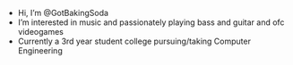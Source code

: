 - Hi, I’m @GotBakingSoda
- I’m interested in music and passionately playing bass and guitar and ofc videogames
- Currently a 3rd year student college pursuing/taking Computer Engineering


<!---
GotBakingSoda/GotBakingSoda is a ✨ special ✨ repository because its `README.md` (this file) appears on your GitHub profile.
You can click the Preview link to take a look at your changes.
--->
